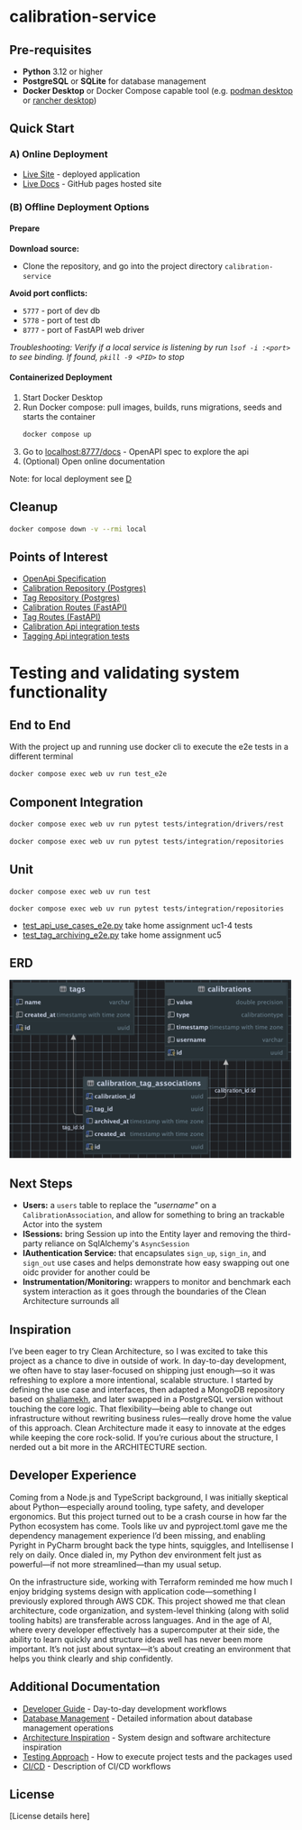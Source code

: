 # calibration-service

## Pre-requisites

- **Python** 3.12 or higher
- **PostgreSQL** or **SQLite** for database management
- **Docker Desktop** or Docker Compose capable tool (e.g. [podman desktop][podman] or [rancher desktop][rancher])

## Quick Start

### A) Online Deployment

- [Live Site][live-site] - deployed application
- [Live Docs][live-docs] - GitHub pages hosted site

### (B) Offline Deployment Options

#### Prepare

**Download source:**

- Clone the repository, and go into the project directory `calibration-service`

**Avoid port conflicts:**

- `5777` - port of dev db
- `5778` - port of test db
- `8777` - port of FastAPI web driver

_Troubleshooting: Verify if a local service is listening by run `lsof -i :<port>` to see binding. If
found, `pkill -9 <PID>` to stop_

#### Containerized Deployment

1. Start Docker Desktop
2. Run Docker compose: pull images, builds, runs migrations, seeds and starts the container
   ```bash
   docker compose up
   ```
3. Go to [localhost:8777/docs](http://localhost:8777/docs) - OpenAPI spec to explore the api
4. (Optional) Open online documentation

Note: for local deployment see [D](docs/DEVELOPER.md#running-on-localhost-without-docker-compose)

## Cleanup

   ```bash
   docker compose down -v --rmi local
   ```

## Points of Interest

- [OpenApi Specification](http://localhost:8777/docs)
- [Calibration Repository (Postgres)](src/infrastructure/repositories/calibration_repository/postgres_repository.py)
- [Tag Repository (Postgres)](src/infrastructure/repositories/tag_repository/postgres_repository.py)
- [Calibration Routes (FastAPI)](src/drivers/rest/routers/calibration_router.py)
- [Tag Routes (FastAPI)](src/drivers/rest/routers/tag_router.py)
- [Calibration Api integration tests](tests/integration/drivers/rest/test_calibration_api.py)
- [Tagging Api integration tests](tests/integration/drivers/rest/test_tagging_api.py)

# Testing and validating system functionality

## End to End

With the project up and running use docker cli to execute the e2e tests in a different terminal

   ```bash
   docker compose exec web uv run test_e2e
   ```

## Component Integration

   ```bash
   docker compose exec web uv run pytest tests/integration/drivers/rest
   ```

   ```bash
   docker compose exec web uv run pytest tests/integration/repositories
   ```

## Unit

   ```
   docker compose exec web uv run test
   ```

```
docker compose exec web uv run pytest tests/integration/repositories
```

- [test_api_use_cases_e2e.py](tests/e2e/test_api_use_cases_e2e.py) take home assignment uc1-4 tests
- [test_tag_archiving_e2e.py](tests/e2e/test_tag_archiving_e2e.py) take home assignment uc5

## ERD

<img src="docs/assets/ERD.png" alt="ERD" width="500">

## Next Steps

- **Users:** a `users` table to replace the _"username"_ on a `CalibrationAssociation`, and allow for something to bring
  an
  trackable Actor into the system
- **ISessions:** bring Session up into the Entity layer and removing the third-party reliance on SqlAlchemy's
  `AsyncSession`
- **IAuthentication Service:** that encapsulates `sign_up`, `sign_in`, and `sign_out` use cases and helps demonstrate
  how
  easy swapping out one oidc provider for another could be
- **Instrumentation/Monitoring:** wrappers to monitor and benchmark each system interaction as it goes through the
  boundaries of the
  Clean Architecture surrounds all

## Inspiration

I’ve been eager to try Clean Architecture, so I was excited to take this project as a chance to dive in outside of work.
In day-to-day development, we often have to stay laser-focused on shipping just enough—so it was refreshing to explore a
more intentional, scalable structure. I started by defining the use case and interfaces, then adapted a MongoDB
repository based on [shaliamekh][mongo-repo], and later swapped in a PostgreSQL version without touching the core logic.
That flexibility—being able to change out infrastructure without rewriting business rules—really drove home the value of
this approach. Clean Architecture made it easy to innovate at the edges while keeping the core rock-solid. If you’re
curious about the structure, I nerded out a bit more in the ARCHITECTURE section.

## Developer Experience

Coming from a Node.js and TypeScript background, I was initially skeptical about Python—especially around tooling, type
safety, and developer ergonomics. But this project turned out to be a crash course in how far the Python ecosystem has
come. Tools like uv and pyproject.toml gave me the dependency management experience I’d been missing, and enabling
Pyright in PyCharm brought back the type hints, squiggles, and Intellisense I rely on daily. Once dialed in, my Python
dev environment felt just as powerful—if not more streamlined—than my usual setup.

On the infrastructure side, working with Terraform reminded me how much I enjoy bridging systems design with application
code—something I previously explored through AWS CDK. This project showed me that clean architecture, code organization,
and system-level thinking (along with solid tooling habits) are transferable across languages. And in the age of AI,
where every developer effectively has a supercomputer at their side, the ability to learn quickly and structure ideas
well has never been more important. It’s not just about syntax—it’s about creating an environment that helps you think
clearly and ship confidently.

## Additional Documentation

- [Developer Guide](docs/DEVELOPER.md) - Day-to-day development workflows
- [Database Management](docs/DATABASE.md) - Detailed information about database management operations
- [Architecture Inspiration](docs/ARCHITECTURE.md) - System design and software architecture inspiration
- [Testing Approach](docs/TESTS.md) - How to execute project tests and the packages used
- [CI/CD](docs/WORKFLOWS.md) - Description of CI/CD workflows

## License

[License details here]


<!-- link helpers below -->

[podman]: https://podman-desktop.io/

[rancher]: https://rancherdesktop.io/

[live-docs]: https://el-besto.github.io/calibration-service/welcome

[live-site]: https://calibration-service.fly.dev/docs

[mongo-repo]: https://github.com/shaliamekh/clean-architecture-fastapi/blob/main/src/adapters/repositories/auction_repository/mongodb_repository.py